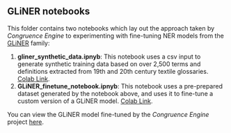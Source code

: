 ## GLiNER notebooks

This folder contains two notebooks which lay out the approach taken by *Congruence Engine* to experimenting with fine-tuning NER models from the [GLiNER](https://github.com/urchade/GLiNER) family:
1. **gliner_synthetic_data.ipnyb**: This notebook uses a csv input to generate synthetic training data based on over 2,500 terms and definitions extracted from 19th and 20th century textile glossaries. [Colab Link](https://colab.research.google.com/drive/1SBRU3RMiWcwAskJ18UD2MgwME8FALt8J?usp=sharing). 
2. **GLiNER_finetune_notebook.ipnyb**: This notebook uses a pre-prepared dataset generated by the notebook above, and uses it to fine-tune a custom version of a GLiNER model. [Colab Link](https://colab.research.google.com/drive/1j1tE2bi5qrWVBKyTEgwbMISXUOvasMbs?usp=sharing).

You can view the GLiNER model fine-tuned by the *Congruence Engine* project [here](https://huggingface.co/congruence-engine/gliner_2.5_textile_industry_historic).
